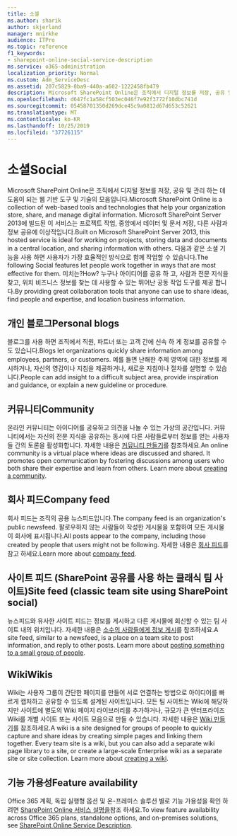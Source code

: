 ```yaml
---
title: 소셜
ms.author: sharik
author: skjerland
manager: mnirkhe
audience: ITPro
ms.topic: reference
f1_keywords:
- sharepoint-online-social-service-description
ms.service: o365-administration
localization_priority: Normal
ms.custom: Adm_ServiceDesc
ms.assetid: 207c5829-0ba9-440a-a602-1222458fb479
description: Microsoft SharePoint Online은 조직에서 디지털 정보를 저장, 공유 및 관리 하는 데 도움이 되는 웹 기반 도구 및 기술의 모음입니다. Microsoft SharePoint Server 2013에 빌드된 이 서비스는 프로젝트 작업, 중앙에서 데이터 및 문서 저장, 다른 사람과 정보 공유에 이상적입니다.
ms.openlocfilehash: d647fc1a58cf503ec046f7e92f3772f10dbc741d
ms.sourcegitcommit: 05458701350d269dce45c9a0812d67d653c52621
ms.translationtype: MT
ms.contentlocale: ko-KR
ms.lasthandoff: 10/25/2019
ms.locfileid: "37726115"
---
```

# <a name="social"></a><span data-ttu-id="fee76-104">소셜</span><span class="sxs-lookup"><span data-stu-id="fee76-104">Social</span></span>

<span data-ttu-id="fee76-105">Microsoft SharePoint Online은 조직에서 디지털 정보를 저장, 공유 및 관리 하는 데 도움이 되는 웹 기반 도구 및 기술의 모음입니다.</span><span class="sxs-lookup"><span data-stu-id="fee76-105">Microsoft SharePoint Online is a collection of web-based tools and technologies that help your organization store, share, and manage digital information.</span></span> <span data-ttu-id="fee76-106">Microsoft SharePoint Server 2013에 빌드된 이 서비스는 프로젝트 작업, 중앙에서 데이터 및 문서 저장, 다른 사람과 정보 공유에 이상적입니다.</span><span class="sxs-lookup"><span data-stu-id="fee76-106">Built on Microsoft SharePoint Server 2013, this hosted service is ideal for working on projects, storing data and documents in a central location, and sharing information with others.</span></span> <span data-ttu-id="fee76-107">다음과 같은 소셜 기능을 사용 하면 사용자가 가장 효율적인 방식으로 함께 작업할 수 있습니다.</span><span class="sxs-lookup"><span data-stu-id="fee76-107">The following Social features let people work together in ways that are most effective for them.</span></span> <span data-ttu-id="fee76-108">미치는?</span><span class="sxs-lookup"><span data-stu-id="fee76-108">How?</span></span> <span data-ttu-id="fee76-109">누구나 아이디어를 공유 하 고, 사람과 전문 지식을 찾고, 위치 비즈니스 정보를 찾는 데 사용할 수 있는 뛰어난 공동 작업 도구를 제공 합니다.</span><span class="sxs-lookup"><span data-stu-id="fee76-109">By providing great collaboration tools that anyone can use to share ideas, find people and expertise, and location business information.</span></span> 
  
## <a name="personal-blogs"></a><span data-ttu-id="fee76-110">개인 블로그</span><span class="sxs-lookup"><span data-stu-id="fee76-110">Personal blogs</span></span>

<span data-ttu-id="fee76-111">블로그를 사용 하면 조직에서 직원, 파트너 또는 고객 간에 신속 하 게 정보를 공유할 수도 있습니다.</span><span class="sxs-lookup"><span data-stu-id="fee76-111">Blogs let organizations quickly share information among employees, partners, or customers.</span></span> <span data-ttu-id="fee76-112">예를 들면 난해한 주제 영역에 대한 정보를 제시하거나, 자신의 영감이나 지침을 제공하거나, 새로운 지침이나 절차를 설명할 수 있습니다.</span><span class="sxs-lookup"><span data-stu-id="fee76-112">People can add insight to a difficult subject area, provide inspiration and guidance, or explain a new guideline or procedure.</span></span>
  
## <a name="community"></a><span data-ttu-id="fee76-113">커뮤니티</span><span class="sxs-lookup"><span data-stu-id="fee76-113">Community</span></span>

<span data-ttu-id="fee76-p104">온라인 커뮤니티는 아이디어를 공유하고 의견을 나눌 수 있는 가상의 공간입니다. 커뮤니티에서는 자신의 전문 지식을 공유하는 동시에 다른 사람들로부터 정보를 얻는 사용자들 간의 토론을 활성화합니다. 자세한 내용은 [커뮤니티 만들기](https://go.microsoft.com/fwlink/p/?LinkId=271061)를 참조하세요.</span><span class="sxs-lookup"><span data-stu-id="fee76-p104">An online community is a virtual place where ideas are discussed and shared. It promotes open communication by fostering discussions among users who both share their expertise and learn from others. Learn more about [creating a community](https://go.microsoft.com/fwlink/p/?LinkId=271061).</span></span>
  
## <a name="company-feed"></a><span data-ttu-id="fee76-117">회사 피드</span><span class="sxs-lookup"><span data-stu-id="fee76-117">Company feed</span></span>

<span data-ttu-id="fee76-118">회사 피드는 조직의 공용 뉴스피드입니다.</span><span class="sxs-lookup"><span data-stu-id="fee76-118">The company feed is an organization's public newsfeed.</span></span> <span data-ttu-id="fee76-119">팔로우하지 않는 사람들이 작성한 게시물을 포함하여 모든 게시물이 회사에 표시됩니다.</span><span class="sxs-lookup"><span data-stu-id="fee76-119">All posts appear to the company, including those created by people that users might not be following.</span></span> <span data-ttu-id="fee76-120">자세한 내용은 [회사 피드](https://support.office.com/article/D1A6A747-5789-498F-9DB5-C5692A9C9559)를 참고 하세요.</span><span class="sxs-lookup"><span data-stu-id="fee76-120">Learn more about [company feed](https://support.office.com/article/D1A6A747-5789-498F-9DB5-C5692A9C9559).</span></span>
  
## <a name="site-feed-classic-team-site-using-sharepoint-social"></a><span data-ttu-id="fee76-121">사이트 피드 (SharePoint 공유를 사용 하는 클래식 팀 사이트)</span><span class="sxs-lookup"><span data-stu-id="fee76-121">Site feed (classic team site using SharePoint social)</span></span>

<span data-ttu-id="fee76-p106">뉴스피드와 유사한 사이트 피드는 정보를 게시하고 다른 게시물에 회신할 수 있는 팀 사이트 내의 위치입니다. 자세한 내용은 [소수의 사람들에게 정보 게시](https://go.microsoft.com/fwlink/p/?LinkId=271071)를 참조하세요.</span><span class="sxs-lookup"><span data-stu-id="fee76-p106">A site feed, similar to a newsfeed, is a place on a team site to post information, and reply to other posts. Learn more about [posting something to a small group of people](https://go.microsoft.com/fwlink/p/?LinkId=271071).</span></span>
  
## <a name="wikis"></a><span data-ttu-id="fee76-124">Wiki</span><span class="sxs-lookup"><span data-stu-id="fee76-124">Wikis</span></span>

<span data-ttu-id="fee76-p107">Wiki는 사용자 그룹이 간단한 페이지를 만들어 서로 연결하는 방법으로 아이디어를 빠르게 캡처하고 공유할 수 있도록 설계된 사이트입니다. 모든 팀 사이트는 Wiki에 해당하지만 사이트에 별도의 Wiki 페이지 라이브러리를 추가하거나, 규모가 큰 엔터프라이즈 Wiki를 개별 사이트 또는 사이트 모음으로 만들 수 있습니다. 자세한 내용은 [Wiki 만들기](https://go.microsoft.com/fwlink/p/?LinkId=271358)를 참조하세요.</span><span class="sxs-lookup"><span data-stu-id="fee76-p107">A wiki is a site designed for groups of people to quickly capture and share ideas by creating simple pages and linking them together. Every team site is a wiki, but you can also add a separate wiki page library to a site, or create a large-scale Enterprise wiki as a separate site or site collection. Learn more about [creating a wiki](https://go.microsoft.com/fwlink/p/?LinkId=271358).</span></span>
  
## <a name="feature-availability"></a><span data-ttu-id="fee76-128">기능 가용성</span><span class="sxs-lookup"><span data-stu-id="fee76-128">Feature availability</span></span>

<span data-ttu-id="fee76-129">Office 365 계획, 독립 실행형 옵션 및 온-프레미스 솔루션 별로 기능 가용성을 확인 하려면 [SharePoint Online 서비스 설명을](sharepoint-online-service-description.md)참조 하세요.</span><span class="sxs-lookup"><span data-stu-id="fee76-129">To view feature availability across Office 365 plans, standalone options, and on-premises solutions, see [SharePoint Online Service Description](sharepoint-online-service-description.md).</span></span>
